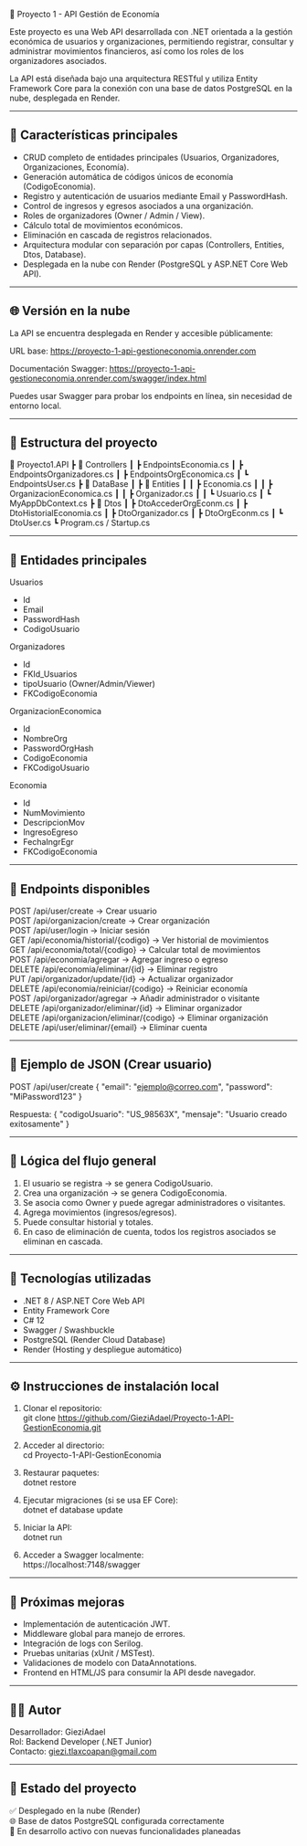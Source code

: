 🧩 Proyecto 1 - API Gestión de Economía

Este proyecto es una Web API desarrollada con .NET orientada a la gestión económica de usuarios y organizaciones,
permitiendo registrar, consultar y administrar movimientos financieros, así como los roles de los organizadores asociados.

La API está diseñada bajo una arquitectura RESTful y utiliza Entity Framework Core para la conexión con una base de datos PostgreSQL en la nube, desplegada en Render.

------------------------------------------------------------
🚀 Características principales
------------------------------------------------------------
- CRUD completo de entidades principales (Usuarios, Organizadores, Organizaciones, Economía).
- Generación automática de códigos únicos de economía (CodigoEconomia).
- Registro y autenticación de usuarios mediante Email y PasswordHash.
- Control de ingresos y egresos asociados a una organización.
- Roles de organizadores (Owner / Admin / View).
- Cálculo total de movimientos económicos.
- Eliminación en cascada de registros relacionados.
- Arquitectura modular con separación por capas (Controllers, Entities, Dtos, Database).
- Desplegada en la nube con Render (PostgreSQL y ASP.NET Core Web API).

------------------------------------------------------------
🌐 Versión en la nube
------------------------------------------------------------
La API se encuentra desplegada en Render y accesible públicamente:

URL base: 
https://proyecto-1-api-gestioneconomia.onrender.com  

Documentación Swagger: 
https://proyecto-1-api-gestioneconomia.onrender.com/swagger/index.html  

Puedes usar Swagger para probar los endpoints en línea, sin necesidad de entorno local.

------------------------------------------------------------
🧱 Estructura del proyecto
------------------------------------------------------------
📁 Proyecto1.API
 ┣ 📂 Controllers
 ┃ ┣ EndpointsEconomia.cs
 ┃ ┣ EndpointsOrganizadores.cs
 ┃ ┣ EndpointsOrgEconomica.cs
 ┃ ┗ EndpointsUser.cs
 ┣ 📂 DataBase
 ┃ ┣ 📂 Entities
 ┃ ┃ ┣ Economia.cs
 ┃ ┃ ┣ OrganizacionEconomica.cs
 ┃ ┃ ┣ Organizador.cs
 ┃ ┃ ┗ Usuario.cs
 ┃ ┗ MyAppDbContext.cs
 ┣ 📂 Dtos
 ┃ ┣ DtoAccederOrgEconm.cs
 ┃ ┣ DtoHistorialEconomia.cs
 ┃ ┣ DtoOrganizador.cs
 ┃ ┣ DtoOrgEconm.cs
 ┃ ┗ DtoUser.cs
 ┗ Program.cs / Startup.cs

------------------------------------------------------------
🧩 Entidades principales
------------------------------------------------------------
Usuarios
- Id  
- Email  
- PasswordHash  
- CodigoUsuario  

Organizadores
- Id  
- FKId_Usuarios  
- tipoUsuario (Owner/Admin/Viewer)  
- FKCodigoEconomia  

OrganizacionEconomica
- Id  
- NombreOrg  
- PasswordOrgHash  
- CodigoEconomia  
- FKCodigoUsuario  

Economia
- Id  
- NumMovimiento  
- DescripcionMov  
- IngresoEgreso  
- FechaIngrEgr  
- FKCodigoEconomia  

------------------------------------------------------------
🔗 Endpoints disponibles
------------------------------------------------------------
POST /api/user/create                → Crear usuario  
POST /api/organizacion/create        → Crear organización  
POST /api/user/login                 → Iniciar sesión  
GET /api/economia/historial/{codigo} → Ver historial de movimientos  
GET /api/economia/total/{codigo}     → Calcular total de movimientos  
POST /api/economia/agregar           → Agregar ingreso o egreso  
DELETE /api/economia/eliminar/{id}   → Eliminar registro  
PUT /api/organizador/update/{id}     → Actualizar organizador  
DELETE /api/economia/reiniciar/{codigo} → Reiniciar economía  
POST /api/organizador/agregar        → Añadir administrador o visitante  
DELETE /api/organizador/eliminar/{id} → Eliminar organizador  
DELETE /api/organizacion/eliminar/{codigo} → Eliminar organización  
DELETE /api/user/eliminar/{email}    → Eliminar cuenta  

------------------------------------------------------------
💾 Ejemplo de JSON (Crear usuario)
------------------------------------------------------------
POST /api/user/create
{
  "email": "ejemplo@correo.com",
  "password": "MiPassword123"
}

Respuesta:
{
  "codigoUsuario": "US_98563X",
  "mensaje": "Usuario creado exitosamente"
}

------------------------------------------------------------
🧠 Lógica del flujo general
------------------------------------------------------------
1. El usuario se registra → se genera CodigoUsuario.  
2. Crea una organización → se genera CodigoEconomia.  
3. Se asocia como Owner y puede agregar administradores o visitantes.  
4. Agrega movimientos (ingresos/egresos).  
5. Puede consultar historial y totales.  
6. En caso de eliminación de cuenta, todos los registros asociados se eliminan en cascada.  

------------------------------------------------------------
🧰 Tecnologías utilizadas
------------------------------------------------------------
- .NET 8 / ASP.NET Core Web API  
- Entity Framework Core  
- C# 12  
- Swagger / Swashbuckle  
- PostgreSQL (Render Cloud Database)  
- Render (Hosting y despliegue automático)  

------------------------------------------------------------
⚙️ Instrucciones de instalación local
------------------------------------------------------------
1. Clonar el repositorio:  
   git clone https://github.com/GieziAdael/Proyecto-1-API-GestionEconomia.git

2. Acceder al directorio:  
   cd Proyecto-1-API-GestionEconomia

3. Restaurar paquetes:  
   dotnet restore

4. Ejecutar migraciones (si se usa EF Core):  
   dotnet ef database update

5. Iniciar la API:  
   dotnet run

6. Acceder a Swagger localmente:  
   https://localhost:7148/swagger  

------------------------------------------------------------
🧭 Próximas mejoras
------------------------------------------------------------
- Implementación de autenticación JWT.  
- Middleware global para manejo de errores.  
- Integración de logs con Serilog.  
- Pruebas unitarias (xUnit / MSTest).  
- Validaciones de modelo con DataAnnotations.  
- Frontend en HTML/JS para consumir la API desde navegador.  

------------------------------------------------------------
🧑‍💻 Autor
------------------------------------------------------------
Desarrollador: GieziAdael  
Rol: Backend Developer (.NET Junior)  
Contacto: giezi.tlaxcoapan@gmail.com  

------------------------------------------------------------
🏁 Estado del proyecto
------------------------------------------------------------
✅ Desplegado en la nube (Render)  
🌐 Base de datos PostgreSQL configurada correctamente  
🚧 En desarrollo activo con nuevas funcionalidades planeadas  

